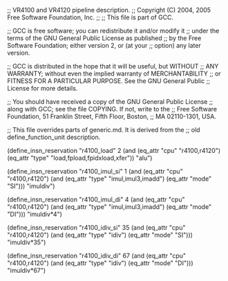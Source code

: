 ;; VR4100 and VR4120 pipeline description.
;;   Copyright (C) 2004, 2005 Free Software Foundation, Inc.
;;
;; This file is part of GCC.

;; GCC is free software; you can redistribute it and/or modify it
;; under the terms of the GNU General Public License as published
;; by the Free Software Foundation; either version 2, or (at your
;; option) any later version.

;; GCC is distributed in the hope that it will be useful, but WITHOUT
;; ANY WARRANTY; without even the implied warranty of MERCHANTABILITY
;; or FITNESS FOR A PARTICULAR PURPOSE.  See the GNU General Public
;; License for more details.

;; You should have received a copy of the GNU General Public License
;; along with GCC; see the file COPYING.  If not, write to the
;; Free Software Foundation, 51 Franklin Street, Fifth Floor, Boston,
;; MA 02110-1301, USA.


;; This file overrides parts of generic.md.  It is derived from the
;; old define_function_unit description.

(define_insn_reservation "r4100_load" 2
  (and (eq_attr "cpu" "r4100,r4120")
       (eq_attr "type" "load,fpload,fpidxload,xfer"))
  "alu")

(define_insn_reservation "r4100_imul_si" 1
  (and (eq_attr "cpu" "r4100,r4120")
       (and (eq_attr "type" "imul,imul3,imadd")
            (eq_attr "mode" "SI")))
  "imuldiv")

(define_insn_reservation "r4100_imul_di" 4
  (and (eq_attr "cpu" "r4100,r4120")
       (and (eq_attr "type" "imul,imul3,imadd")
            (eq_attr "mode" "DI")))
  "imuldiv*4")

(define_insn_reservation "r4100_idiv_si" 35
  (and (eq_attr "cpu" "r4100,r4120")
       (and (eq_attr "type" "idiv")
            (eq_attr "mode" "SI")))
  "imuldiv*35")

(define_insn_reservation "r4100_idiv_di" 67
  (and (eq_attr "cpu" "r4100,r4120")
       (and (eq_attr "type" "idiv")
            (eq_attr "mode" "DI")))
  "imuldiv*67")
